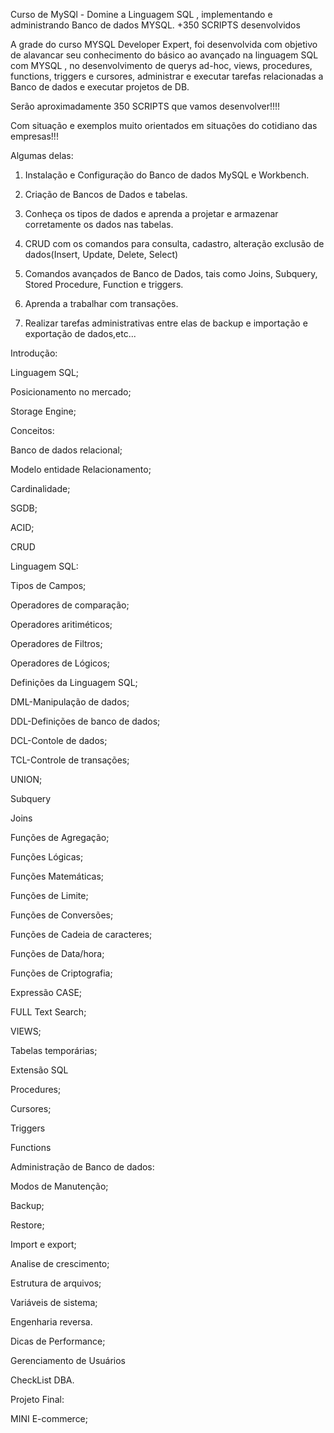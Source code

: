 Curso de MySQl - Domine a Linguagem SQL , implementando e administrando Banco de dados MYSQL.
+350 SCRIPTS desenvolvidos

A grade do curso MYSQL  Developer Expert, foi desenvolvida com objetivo de alavancar seu  conhecimento do básico ao avançado  na linguagem SQL com MYSQL , no desenvolvimento de querys ad-hoc, views, procedures, functions, triggers e cursores, administrar e executar tarefas relacionadas a Banco de dados e executar projetos de DB.

Serão aproximadamente 350 SCRIPTS que vamos desenvolver!!!!

Com situação e exemplos muito orientados em situações do cotidiano das empresas!!!

Algumas delas:

1) Instalação e Configuração do Banco de dados MySQL e Workbench.

2) Criação de Bancos de Dados e tabelas. 

3) Conheça os tipos de dados e aprenda a projetar e armazenar corretamente os dados nas tabelas.

4) CRUD com os comandos para consulta, cadastro, alteração exclusão de dados(Insert, Update, Delete, Select)

5) Comandos avançados de Banco de Dados, tais como Joins, Subquery, Stored Procedure, Function e triggers.

6) Aprenda a trabalhar com transações.

7) Realizar tarefas administrativas entre elas de backup e importação e exportação de dados,etc...

Introdução:

Linguagem SQL;

Posicionamento no mercado;

Storage Engine;



Conceitos:

Banco de dados relacional;

Modelo entidade Relacionamento;

Cardinalidade;

SGDB;

ACID;

CRUD



Linguagem SQL:

Tipos de Campos;

Operadores de comparação;

Operadores aritiméticos;

Operadores de Filtros;

Operadores de Lógicos;

Definições da Linguagem SQL;

DML-Manipulação de dados;

DDL-Definições de banco de dados;

DCL-Contole de dados;

TCL-Controle de transações;

UNION;

Subquery

Joins

Funções de Agregação;

Funções Lógicas;

Funções Matemáticas;

Funções de Limite;

Funções de Conversões;

Funções de Cadeia de caracteres;

Funções de Data/hora;

Funções de Criptografia;

Expressão CASE;

FULL Text Search;

VIEWS;

Tabelas temporárias;

Extensão SQL

Procedures;

Cursores;

Triggers

Functions

Administração de Banco de dados:

Modos de Manutenção;

Backup;

Restore;

Import e export;

Analise de crescimento;

Estrutura de arquivos;

Variáveis de sistema;

Engenharia reversa.

Dicas de Performance;

Gerenciamento de Usuários

CheckList DBA.

Projeto Final:

MINI E-commerce;
